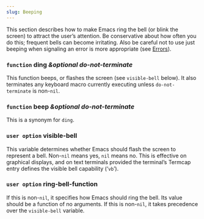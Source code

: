 ```yaml
---
slug: Beeping
---
```


This section describes how to make Emacs ring the bell (or blink the screen) to attract the user’s attention. Be conservative about how often you do this; frequent bells can become irritating. Also be careful not to use just beeping when signaling an error is more appropriate (see [Errors](Errors)).

### <span className="tag function">`function`</span> **ding** *\&optional do-not-terminate*

This function beeps, or flashes the screen (see `visible-bell` below). It also terminates any keyboard macro currently executing unless `do-not-terminate` is non-`nil`.

### <span className="tag function">`function`</span> **beep** *\&optional do-not-terminate*

This is a synonym for `ding`.

### <span className="tag useroption">`user option`</span> **visible-bell**

This variable determines whether Emacs should flash the screen to represent a bell. Non-`nil` means yes, `nil` means no. This is effective on graphical displays, and on text terminals provided the terminal’s Termcap entry defines the visible bell capability (‘`vb`’).

### <span className="tag useroption">`user option`</span> **ring-bell-function**

If this is non-`nil`, it specifies how Emacs should ring the bell. Its value should be a function of no arguments. If this is non-`nil`, it takes precedence over the `visible-bell` variable.
